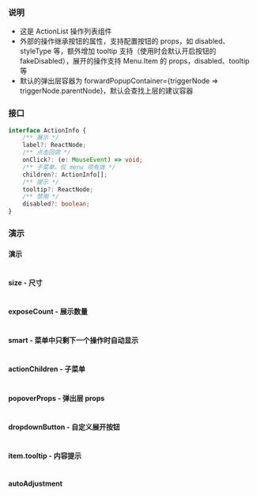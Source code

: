 ### 说明

-   这是 ActionList 操作列表组件
-   外部的操作继承按钮的属性，支持配置按钮的 props，如 disabled、styleType 等，额外增加 tooltip 支持（使用时会默认开启按钮的 fakeDisabled），展开的操作支持 Menu.Item 的 props，disabled、tooltip 等
-   默认的弹出层容器为 forwardPopupContainer={triggerNode => triggerNode.parentNode}，默认会查找上层的建议容器

### 接口

```ts {"static": true}
interface ActionInfo {
    /** 展示 */
    label?: ReactNode;
    /** 点击回调 */
    onClick?: (e: MouseEvent) => void;
    /** 子菜单，仅 menu 项有效 */
    children?: ActionInfo[];
    /** 提示 */
    tooltip?: ReactNode;
    /** 禁用 */
    disabled?: boolean;
}
```

### 演示

#### 演示

```js {"codepath": "actionList.jsx"}
```

#### size - 尺寸

```js {"codepath": "size.jsx"}
```

#### exposeCount - 展示数量

```js {"codepath": "exposeCount.jsx"}
```

#### smart - 菜单中只剩下一个操作时自动显示

```js {"codepath": "smart.jsx"}
```

#### actionChildren - 子菜单

```js {"codepath": "actionChildren.jsx"}
```

#### popoverProps - 弹出层 props

```js {"codepath": "popoverProps.jsx"}
```

#### dropdownButton - 自定义展开按钮

```js {"codepath": "dropdownButton.jsx"}
```

#### item.tooltip - 内容提示

```js {"codepath": "tooltip.jsx"}
```

#### autoAdjustment

```js {"codepath": "resizable.jsx"}
```
